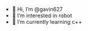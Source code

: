 - 👋 Hi, I’m @gavin627
- 👀 I’m interested in robot
- 🌱 I’m currently learning c++

<!---
gavin627/gavin627 is a ✨ special ✨ repository because its `README.md` (this file) appears on your GitHub profile.
You can click the Preview link to take a look at your changes.
--->
